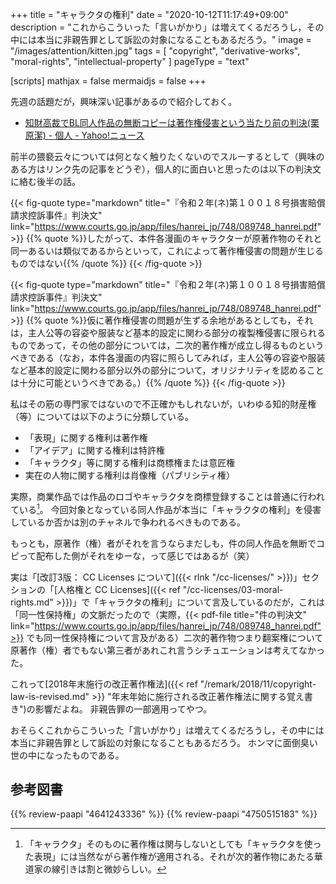 +++
title = "キャラクタの権利"
date =  "2020-10-12T11:17:49+09:00"
description = "これからこういった「言いがかり」は増えてくるだろうし，その中には本当に非親告罪として訴訟の対象になることもあるだろう。"
image = "/images/attention/kitten.jpg"
tags = [ "copyright", "derivative-works", "moral-rights", "intellectual-property" ]
pageType = "text"

[scripts]
  mathjax = false
  mermaidjs = false
+++

先週の話題だが，興味深い記事があるので紹介しておく。

- [知財高裁でBL同人作品の無断コピーは著作権侵害という当たり前の判決(栗原潔) - 個人 - Yahoo!ニュース](https://news.yahoo.co.jp/byline/kuriharakiyoshi/20201008-00201963/)

前半の猥褻云々については何となく触りたくないのでスルーするとして（興味のある方はリンク先の記事をどうぞ），個人的に面白いと思ったのは以下の判決文に絡む後半の話。

{{< fig-quote type="markdown" title="『令和２年(ネ)第１００１８号損害賠償請求控訴事件』判決文" link="https://www.courts.go.jp/app/files/hanrei_jp/748/089748_hanrei.pdf" >}}
{{% quote %}}したがって、本件各漫画のキャラクターが原著作物のそれと同一あるいは類似であるからといって，これによって著作権侵害の問題が生じるものではない{{% /quote %}}
{{< /fig-quote >}}

{{< fig-quote type="markdown" title="『令和２年(ネ)第１００１８号損害賠償請求控訴事件』判決文" link="https://www.courts.go.jp/app/files/hanrei_jp/748/089748_hanrei.pdf" >}}
{{% quote %}}仮に著作権侵害の問題が生ずる余地があるとしても，それは，主人公等の容姿や服装など基本的設定に関わる部分の複製権侵害に限られるものであって，その他の部分については，二次的著作権が成立し得るものというべきである（なお，本件各漫画の内容に照らしてみれば，主人公等の容姿や服装など基本的設定に関わる部分以外の部分について，オリジナリティを認めることは十分に可能というべきである。）{{% /quote %}}
{{< /fig-quote >}}

私はその筋の専門家ではないので不正確かもしれないが，いわゆる知的財産権（等）については以下のように分類している。

- 「表現」に関する権利は著作権
- 「アイデア」に関する権利は特許権
- 「キャラクタ」等に関する権利は商標権または意匠権
- 実在の人物に関する権利は肖像権（パブリシティ権）

実際，商業作品では作品のロゴやキャラクタを商標登録することは普通に行われている[^dw1]。
今回対象となっている同人作品が本当に「キャラクタの権利」を侵害しているか否かは別のチャネルで争われるべきものである。

[^dw1]: 「キャラクタ」そのものに著作権は関与しないとしても「キャラクタを使った表現」には当然ながら著作権が適用される。それが次的著作物にあたる華道家の線引きは割と微妙らしい。

もっとも，原著作（権）者がそれを言うならまだしも，件の同人作品を無断でコピって配布した側がそれをゆーな，って感じではあるが（笑）

実は「[改訂3版： CC Licenses について]({{< rlnk "/cc-licenses/" >}})」セクションの「[人格権と CC Licenses]({{< ref "/cc-licenses/03-moral-rights.md" >}})」で「キャラクタの権利」について言及しているのだが，これは「同一性保持権」の文脈だったので（実際，{{< pdf-file title="件の判決文" link="https://www.courts.go.jp/app/files/hanrei_jp/748/089748_hanrei.pdf">}} でも同一性保持権について言及がある）二次的著作物つまり翻案権について原著作（権）者でもない第三者があれこれ言うシチュエーションは考えてなかった。

これって[2018年末施行の改正著作権法]({{< ref "/remark/2018/11/copyright-law-is-revised.md" >}} "年末年始に施行される改正著作権法に関する覚え書き")の影響だよね。
非親告罪の一部適用ってやつ。

おそらくこれからこういった「言いがかり」は増えてくるだろうし，その中には本当に非親告罪として訴訟の対象になることもあるだろう。
ホンマに面倒臭い世の中になったものである。

## 参考図書

{{% review-paapi "4641243336" %}} <!-- 著作権法 第3版 -->
{{% review-paapi "4750515183" %}} <!-- 性表現規制の文化史 -->
